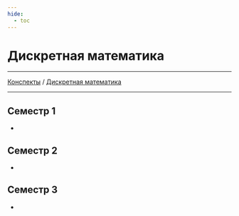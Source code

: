 ```yaml
---
hide: 
  - toc
---
```


# Дискретная математика

---

[Конспекты](/index.md) / [Дискретная математика](/notes/discrete-math/index.md)

---

## Семестр 1
- 

## Семестр 2
- 

## Семестр 3
- 

